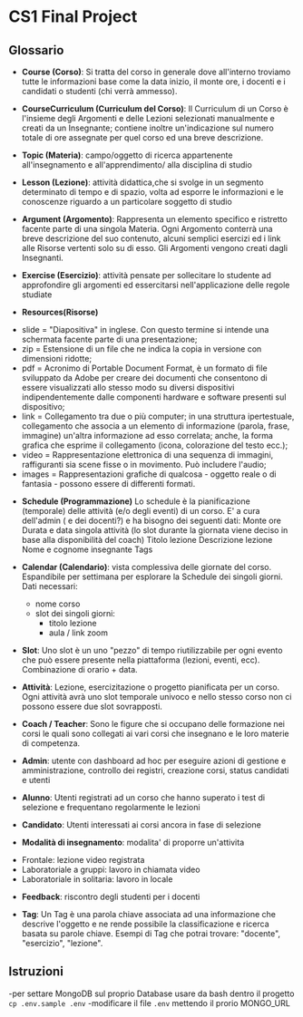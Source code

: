 # CS1 Final Project

## Glossario

* **Course (Corso)**: Si tratta del corso in generale dove all'interno troviamo tutte le informazioni base come la data inizio, il monte ore, i docenti e i candidati o studenti (chi verrà ammesso).

* **CourseCurriculum (Curriculum del Corso)**: Il Curriculum di un Corso è l'insieme degli Argomenti e delle Lezioni selezionati manualmente e creati da un Insegnante; contiene inoltre un'indicazione sul numero totale di ore assegnate per quel corso ed una breve descrizione.

* **Topic (Materia)**: campo/oggetto di ricerca appartenente all'insegnamento e all'apprendimento/ alla disciplina di studio

* **Lesson (Lezione)**: attività didattica,che si svolge in un segmento determinato di tempo e di spazio, volta ad esporre le informazioni e le conoscenze riguardo a un particolare soggetto di studio

* **Argument (Argomento)**: Rappresenta un elemento specifico e ristretto facente parte di una singola Materia. Ogni Argomento conterrà una breve descrizione del suo contenuto, alcuni semplici esercizi ed i link alle Risorse vertenti solo su di esso. Gli Argomenti vengono  creati dagli Insegnanti.

* **Exercise (Esercizio)**: attività pensate per sollecitare lo studente ad approfondire gli argomenti ed essercitarsi nell'applicazione delle regole studiate 

* **Resources(Risorse)**
- slide = "Diapositiva" in inglese. Con questo termine si intende una schermata facente parte di una presentazione;
- zip = Estensione di un file che ne indica la copia in versione con dimensioni ridotte;
- pdf = Acronimo di Portable Document Format, è un formato di file sviluppato da Adobe per creare dei documenti che consentono di essere visualizzati allo stesso modo su diversi dispositivi indipendentemente dalle componenti hardware e software presenti sul dispositivo;
- link = Collegamento tra due o più computer; in  una struttura ipertestuale, collegamento che associa a un elemento di informazione (parola, frase, immagine) un'altra informazione ad esso correlata; anche, la forma grafica che esprime il collegamento (icona, colorazione del testo ecc.);
- video = Rappresentazione elettronica di una sequenza di immagini, raffiguranti sia scene fisse o in movimento. Può includere l'audio;
- images = Rappresentazioni grafiche di qualcosa - oggetto reale o di fantasia - possono essere di differenti formati.

* **Schedule (Programmazione)**
Lo schedule è la pianificazione (temporale) delle attività (e/o degli eventi) di un corso.
E' a cura dell'admin ( e dei docenti?) e ha bisogno dei seguenti dati:
Monte ore
Durata e data singola attività (lo slot durante la giornata viene deciso in base alla disponibilità del coach)
Titolo lezione
Descrizione lezione
Nome e cognome insegnante
Tags

* **Calendar (Calendario)**: vista complessiva delle giornate del corso. Espandibile per settimana per esplorare la Schedule dei singoli giorni. Dati necessari:
  - nome corso
  - slot dei singoli giorni:
    - titolo lezione 
    - aula / link zoom

* **Slot**: Uno slot è un uno "pezzo" di tempo riutilizzabile per ogni evento che può essere presente nella piattaforma (lezioni, eventi, ecc).
Combinazione di orario + data.

* **Attività**: Lezione, esercizitazione o progetto pianificata per un corso. Ogni attività avrà uno slot temporale univoco e nello stesso corso non ci possono essere due slot sovrapposti.

* **Coach / Teacher**: Sono le figure che si occupano delle formazione nei corsi le quali sono collegati ai vari corsi che insegnano e le loro materie di competenza.

* **Admin**: utente con dashboard ad hoc per eseguire azioni di gestione e amministrazione, controllo dei registri, creazione corsi, status candidati e utenti

* **Alunno**: Utenti registrati ad un corso che hanno superato i test di selezione e frequentano regolarmente le lezioni

* **Candidato**: Utenti interessati ai corsi ancora in fase di selezione

* **Modalità di insegnamento**: modalita' di proporre un'attivita
- Frontale: lezione video registrata
- Laboratoriale a gruppi: lavoro in chiamata video
- Laboratoriale in solitaria: lavoro in locale

* **Feedback**: riscontro degli studenti per i docenti


* **Tag**: Un Tag è una parola chiave associata ad una informazione che descrive l'oggetto e ne rende possibile la
     classificazione e ricerca basata su parole chiave. Esempi di Tag che potrai trovare: "docente", "esercizio", "lezione".


## Istruzioni
-per settare MongoDB sul proprio Database usare da bash dentro il progetto `cp .env.sample .env`
-modificare il file `.env` mettendo il prorio MONGO_URL 

